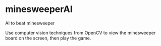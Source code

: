 # minesweeperAI
AI to beat minesweeper

Use computer vision techniques from OpenCV to view the minesweeper board on the screen, then play the game.
